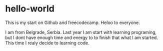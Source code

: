 # hello-world


This is my start on Github and freecodecamp. Heloo to everyone.

I am from Belgrade, Serbia. 
Last year I am start with learning programing, but I dont have enough time and energy to to finish that what I am started. 
This time I realy decide to learning code.

